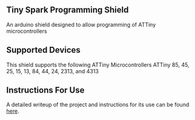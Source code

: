 ## Tiny Spark Programming Shield

An arduino shield designed to allow programming of ATTiny microcontrollers

## Supported Devices

This shield supports the following ATTiny Microcontrollers
ATTiny 85, 45, 25, 15, 13, 84, 44, 24, 2313, and 4313

## Instructions For Use

A detailed writeup of the project and instructions for its use can be found [here](http://www.zacharybears.com/works/tinyspark-programming-shield/).
